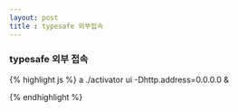 ```yaml
---
layout: post
title : typesafe 외부접속
---
```


### typesafe 외부 접속
{% highlight js %}
  a
  ./activator ui -Dhttp.address=0.0.0.0 &
  
{% endhighlight %}
